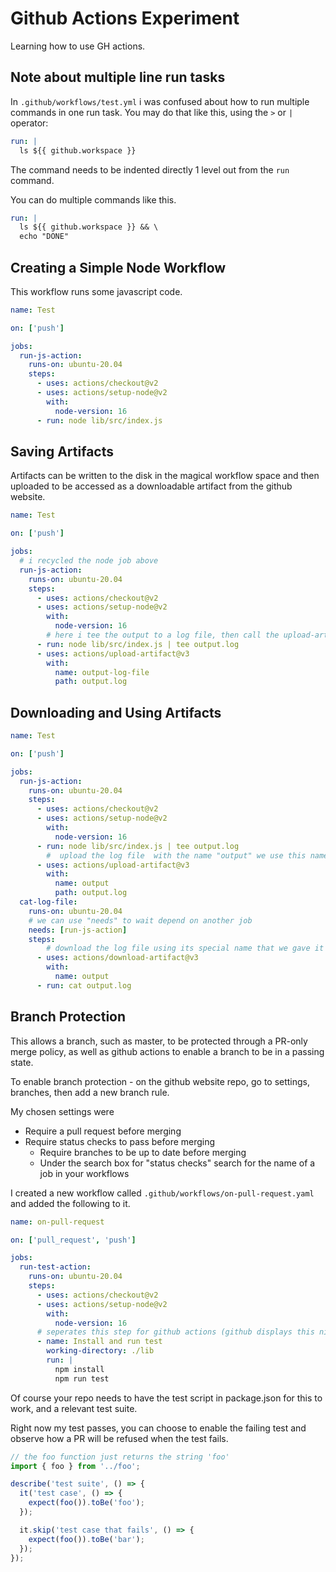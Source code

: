 # Github Actions Experiment

Learning how to use GH actions.

## Note about multiple line run tasks

In `.github/workflows/test.yml` i was confused about how to run multiple commands in one run task.
You may do that like this, using the `>` or `|` operator:

```yaml
run: |
  ls ${{ github.workspace }}
```

The command needs to be indented directly 1 level out from the `run` command.

You can do multiple commands like this.

```yaml
run: |
  ls ${{ github.workspace }} && \
  echo "DONE"
```

## Creating a Simple Node Workflow

This workflow runs some javascript code.

```yaml
name: Test

on: ['push']

jobs:
  run-js-action:
    runs-on: ubuntu-20.04
    steps:
      - uses: actions/checkout@v2
      - uses: actions/setup-node@v2
        with:
          node-version: 16
      - run: node lib/src/index.js
```

## Saving Artifacts

Artifacts can be written to the disk in the magical workflow space and then uploaded to be accessed as a downloadable artifact from the github website.

```yaml
name: Test

on: ['push']

jobs:
  # i recycled the node job above
  run-js-action:
    runs-on: ubuntu-20.04
    steps:
      - uses: actions/checkout@v2
      - uses: actions/setup-node@v2
        with:
          node-version: 16
        # here i tee the output to a log file, then call the upload-artifact action
      - run: node lib/src/index.js | tee output.log
      - uses: actions/upload-artifact@v3
        with:
          name: output-log-file
          path: output.log
```

## Downloading and Using Artifacts

```yaml
name: Test

on: ['push']

jobs:
  run-js-action:
    runs-on: ubuntu-20.04
    steps:
      - uses: actions/checkout@v2
      - uses: actions/setup-node@v2
        with:
          node-version: 16
      - run: node lib/src/index.js | tee output.log
        #  upload the log file  with the name "output" we use this name to refer to it later
      - uses: actions/upload-artifact@v3
        with:
          name: output
          path: output.log
  cat-log-file:
    runs-on: ubuntu-20.04
    # we can use "needs" to wait depend on another job
    needs: [run-js-action]
    steps:
        # download the log file using its special name that we gave it above
      - uses: actions/download-artifact@v3
        with:
          name: output
      - run: cat output.log
```

## Branch Protection

This allows a branch, such as master, to be protected through a PR-only merge policy,
as well as github actions to enable a branch to be in a passing state.

To enable branch protection - on the github website repo, go to settings, branches, then add a new branch rule.

My chosen settings were

* Require a pull request before merging
* Require status checks to pass before merging 
  * Require branches to be up to date before merging
  * Under the search box for "status checks" search for the name of a job in your workflows

I created a new workflow called `.github/workflows/on-pull-request.yaml` and added the following to it.

```yml
name: on-pull-request

on: ['pull_request', 'push']

jobs:
  run-test-action:
    runs-on: ubuntu-20.04
    steps:
      - uses: actions/checkout@v2
      - uses: actions/setup-node@v2
        with:
          node-version: 16
      # seperates this step for github actions (github displays this nicely in UI)
      - name: Install and run test
        working-directory: ./lib
        run: |
          npm install
          npm run test
```

Of course your repo needs to have the test script in package.json for this to work, and a relevant test suite.

Right now my test passes, you can choose to enable the failing test and observe how a PR will be refused when the test fails.

```js
// the foo function just returns the string 'foo'
import { foo } from '../foo';

describe('test suite', () => {
  it('test case', () => {
    expect(foo()).toBe('foo');
  });

  it.skip('test case that fails', () => {
    expect(foo()).toBe('bar');
  });
});
```
